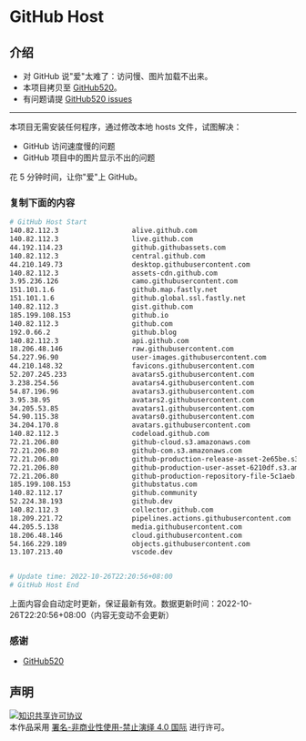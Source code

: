 # GitHub Host
## 介绍
- 对 GitHub 说"爱"太难了：访问慢、图片加载不出来。
- 本项目拷贝至 [GitHub520](https://github.com/521xueweihan/GitHub520)。
- 有问题请提 [GitHub520 issues](https://github.com/521xueweihan/GitHub520/issues/new)

---

本项目无需安装任何程序，通过修改本地 hosts 文件，试图解决：
- GitHub 访问速度慢的问题
- GitHub 项目中的图片显示不出的问题

花 5 分钟时间，让你"爱"上 GitHub。

### 复制下面的内容
```bash
# GitHub Host Start
140.82.112.3                  alive.github.com
140.82.112.3                  live.github.com
44.192.114.23                 github.githubassets.com
140.82.112.3                  central.github.com
44.210.149.73                 desktop.githubusercontent.com
140.82.112.3                  assets-cdn.github.com
3.95.236.126                  camo.githubusercontent.com
151.101.1.6                   github.map.fastly.net
151.101.1.6                   github.global.ssl.fastly.net
140.82.112.3                  gist.github.com
185.199.108.153               github.io
140.82.112.3                  github.com
192.0.66.2                    github.blog
140.82.112.3                  api.github.com
18.206.48.146                 raw.githubusercontent.com
54.227.96.90                  user-images.githubusercontent.com
44.210.148.32                 favicons.githubusercontent.com
52.207.245.233                avatars5.githubusercontent.com
3.238.254.56                  avatars4.githubusercontent.com
54.87.196.96                  avatars3.githubusercontent.com
3.95.38.95                    avatars2.githubusercontent.com
34.205.53.85                  avatars1.githubusercontent.com
54.90.115.38                  avatars0.githubusercontent.com
34.204.170.8                  avatars.githubusercontent.com
140.82.112.3                  codeload.github.com
72.21.206.80                  github-cloud.s3.amazonaws.com
72.21.206.80                  github-com.s3.amazonaws.com
72.21.206.80                  github-production-release-asset-2e65be.s3.amazonaws.com
72.21.206.80                  github-production-user-asset-6210df.s3.amazonaws.com
72.21.206.80                  github-production-repository-file-5c1aeb.s3.amazonaws.com
185.199.108.153               githubstatus.com
140.82.112.17                 github.community
52.224.38.193                 github.dev
140.82.112.3                  collector.github.com
18.209.221.72                 pipelines.actions.githubusercontent.com
44.205.5.138                  media.githubusercontent.com
18.206.48.146                 cloud.githubusercontent.com
54.166.229.189                objects.githubusercontent.com
13.107.213.40                 vscode.dev


# Update time: 2022-10-26T22:20:56+08:00
# GitHub Host End

```
上面内容会自动定时更新，保证最新有效。数据更新时间：2022-10-26T22:20:56+08:00（内容无变动不会更新）

### 感谢

- [GitHub520](https://github.com/521xueweihan/GitHub520)

## 声明
<a rel="license" href="https://creativecommons.org/licenses/by-nc-nd/4.0/deed.zh"><img alt="知识共享许可协议" style="border-width: 0" src="https://licensebuttons.net/l/by-nc-nd/4.0/88x31.png"></a><br>本作品采用 <a rel="license" href="https://creativecommons.org/licenses/by-nc-nd/4.0/deed.zh">署名-非商业性使用-禁止演绎 4.0 国际</a> 进行许可。